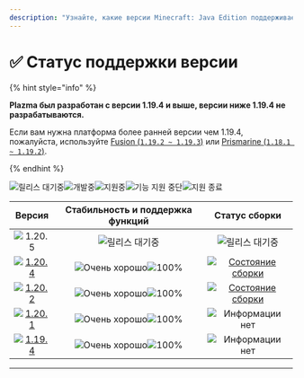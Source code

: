 ```yaml
---
description: "Узнайте, какие версии Minecraft: Java Edition поддерживает Plazma."
---
```


# ✅ Статус поддержки версии

{% hint style="info" %}

**Plazma был разработан с версии 1.19.4 и выше, версии ниже 1.19.4 не разрабатываются.**

Если вам нужна платформа более ранней версии чем 1.19.4, пожалуйста, используйте [Fusion (`1.19.2 ~ 1.19.3`)](https://github.com/RuinedTechnologyUnify/Fusion) или [Prismarine (`1.18.1 ~ 1.19.2`)](https://github.com/PrismarineTeam/Prismarine).

{% endhint %}

[wtr]: https://badge.plazmamc.org/0/Ожидание%20релиза
[ukn]: https://badge.plazmamc.org/0/Информации%20нет
[vgd]: https://badge.plazmamc.org/1/Очень%20хорошо
[100]: https://badge.plazmamc.org/percent/100

![릴리스 대기중][wtr]![개발중](https://badge.plazmamc.org/1/개발중)![지원중](https://badge.plazmamc.org/2/지원중)![기능 지원 중단](https://badge.plazmamc.org/6/기능%20지원%20중단)![지원 종료](https://badge.plazmamc.org/4/지원%20종료)

|                                       Версия                                      | Стабильность    и    поддержка функций |                                               Статус сборки                                               |
| :-------------------------------------------------------------------------------: | :------------------------------------: | :-------------------------------------------------------------------------------------------------------: |
|                   ![1.20.5](https://badge.plazmamc.org/0/1.20.5)                  |             ![릴리스 대기중][wtr]            |                                              ![릴리스 대기중][wtr]                                              |
| [![1.20.4](https://badge.plazmamc.org/2/1.20.4)](https://git.plazmamc.org/1.20.4) |    ![Очень хорошо][vgd]![100%][100]    | [![Состояние сборки](https://build.plazmamc.org/1.20.4)](https://build.plazmamc.org/1.20.4?redirect=true) |
| [![1.20.2](https://badge.plazmamc.org/6/1.20.2)](https://git.plazmamc.org/1.20.2) |    ![Очень хорошо][vgd]![100%][100]    | [![Состояние сборки](https://build.plazmamc.org/1.20.2)](https://build.plazmamc.org/1.20.2?redirect=true) |
| [![1.20.1](https://badge.plazmamc.org/4/1.20.1)](https://git.plazmamc.org/1.20.1) |    ![Очень хорошо][vgd]![100%][100]    |                                           ![Информации нет][ukn]                                          |
| [![1.19.4](https://badge.plazmamc.org/4/1.19.4)](https://git.plazmamc.org/1.19.4) |    ![Очень хорошо][vgd]![100%][100]    |                                           ![Информации нет][ukn]                                          |

***
